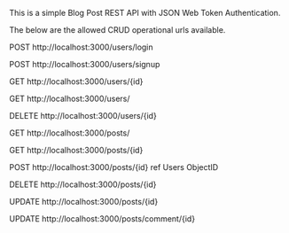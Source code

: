 This is a simple Blog Post REST API with JSON Web Token Authentication.

The below are the allowed CRUD operational urls available.

POST http://localhost:3000/users/login

POST http://localhost:3000/users/signup

GET http://localhost:3000/users/{id}

GET http://localhost:3000/users/

DELETE http://localhost:3000/users/{id}


GET http://localhost:3000/posts/

GET http://localhost:3000/posts/{id}

POST http://localhost:3000/posts/{id} ref Users ObjectID

DELETE http://localhost:3000/posts/{id}

UPDATE http://localhost:3000/posts/{id}

UPDATE http://localhost:3000/posts/comment/{id}